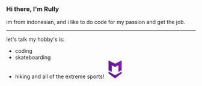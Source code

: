 ### Hi there, I'm Rully

im from indonesian, and i like to do code for my passion and get the job.

---
let's talk my hobby's is:

- coding
- skateboarding
- hiking
and all of the extreme sports! ![alt text](https://github.com/adam-p/markdown-here/raw/master/src/common/images/icon48.png "Logo Title Text 1")

